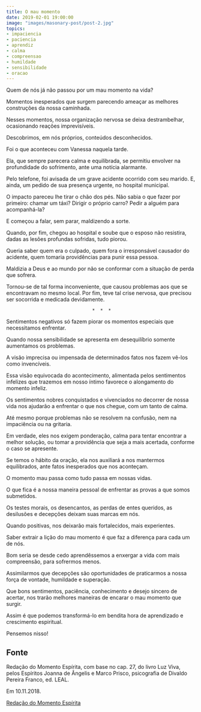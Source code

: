 ```yaml
---
title: O mau momento
date: 2019-02-01 19:00:00
image: "images/masonary-post/post-2.jpg"
topics: 
- impaciencia
- paciencia
- aprendiz
- calma
- compreensao
- humildade
- sensibilidade
- oracao
---
```



Quem de nós já não passou por um mau momento na vida?

Momentos inesperados que surgem parecendo ameaçar as melhores construções da
nossa caminhada.

Nesses momentos, nossa organização nervosa se deixa destrambelhar, ocasionando
reações imprevisíveis.

Descobrimos, em nós próprios, conteúdos desconhecidos.

Foi o que aconteceu com Vanessa naquela tarde.

Ela, que sempre parecera calma e equilibrada, se permitiu envolver na
profundidade do sofrimento, ante uma notícia alarmante.

Pelo telefone, foi avisada de um grave acidente ocorrido com seu marido. E,
ainda, um pedido de sua presença urgente, no hospital municipal.

O impacto pareceu lhe tirar o chão dos pés. Não sabia o que fazer por primeiro:
chamar um táxi? Dirigir o próprio carro? Pedir a alguém para acompanhá-la?

E começou a falar, sem parar, maldizendo a sorte.

Quando, por fim, chegou ao hospital e soube que o esposo não resistira, dadas
as lesões profundas sofridas, tudo piorou.

Queria saber quem era o culpado, quem fora o irresponsável causador do
acidente, quem tomaria providências para punir essa pessoa.

Maldizia a Deus e ao mundo por não se conformar com a situação de perda que
sofrera.

Tornou-se de tal forma inconveniente, que causou problemas aos que se
encontravam no mesmo local. Por fim, teve tal crise nervosa, que precisou ser
socorrida e medicada devidamente.

                                    *  *  *

Sentimentos negativos só fazem piorar os momentos especiais que necessitamos
enfrentar.

Quando nossa sensibilidade se apresenta em desequilíbrio somente aumentamos os
problemas.

A visão imprecisa ou impensada de determinados fatos nos fazem vê-los como
invencíveis.

Essa visão equivocada do acontecimento, alimentada pelos sentimentos infelizes
que trazemos em nosso íntimo favorece o alongamento do momento infeliz.

Os sentimentos nobres conquistados e vivenciados no decorrer de nossa vida nos
ajudarão a enfrentar o que nos chegue, com um tanto de calma.

Até mesmo porque problemas não se resolvem na confusão, nem na impaciência ou
na gritaria.

Em verdade, eles nos exigem ponderação, calma para tentar encontrar a melhor
solução, ou tomar a providência que seja a mais acertada, conforme o caso se
apresente.

Se temos o hábito da oração, ela nos auxiliará a nos mantermos equilibrados,
ante fatos inesperados que nos aconteçam.

O momento mau passa como tudo passa em nossas vidas.

O que fica é a nossa maneira pessoal de enfrentar as provas a que somos
submetidos.

Os testes morais, os desencantos, as perdas de entes queridos, as desilusões e
decepções deixam suas marcas em nós.

Quando positivas, nos deixarão mais fortalecidos, mais experientes.

Saber extrair a lição do mau momento é que faz a diferença para cada um de nós.

Bom seria se desde cedo aprendêssemos a enxergar a vida com mais compreensão,
para sofrermos menos.

Assimilarmos que decepções são oportunidades de praticarmos a nossa força de
vontade, humildade e superação.

Que bons sentimentos, paciência, conhecimento e desejo sincero de acertar, nos
trarão melhores maneiras de encarar o mau momento que surgir.

Assim é que podemos transformá-lo em bendita hora de aprendizado e crescimento
espiritual.

Pensemos nisso!


## Fonte
Redação do Momento Espírita, com base no cap. 27,
do livro Luz Viva, pelos Espíritos Joanna de Ângelis e
Marco Prisco, psicografia de Divaldo Pereira Franco,
ed. LEAL.

Em 10.11.2018.


[Redação do Momento Espírita](http://momento.com.br/pt/ler_texto.php?id=5584)
